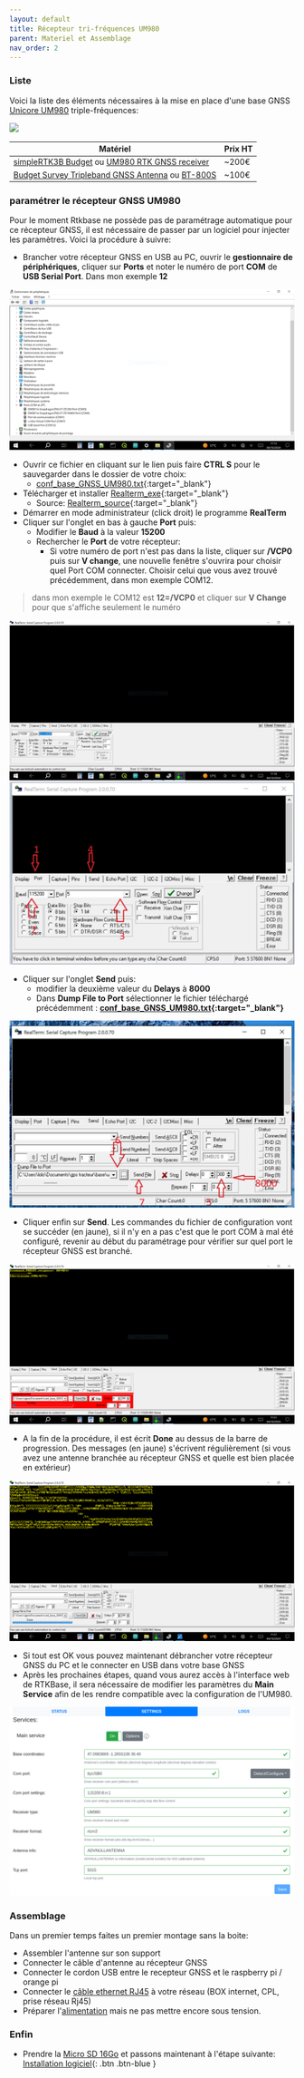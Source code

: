 ```yaml
---
layout: default
title: Récepteur tri-fréquences UM980
parent: Materiel et Assemblage
nav_order: 2
---
```


### Liste


Voici la liste des éléments nécessaires à la mise en place d'une base GNSS [Unicore UM980](https://en.unicore.com/products/surveying-grade-gnss-um980/) triple-fréquences:

<img src="https://en.unicore.com/uploads/image/20231116/16/multi-frequency.webp" width="200">

|Matériel|Prix HT|
|--------|----|
|[simpleRTK3B Budget](https://www.ardusimple.com/product/simplertk3b-budget/) ou [UM980 RTK GNSS receiver](https://gnss.store/unicore-gnss-modules/248-elt0223.html)|~200€|
|[Budget Survey Tripleband GNSS Antenna](https://www.ardusimple.com/product/budget-survey-tripleband-gnss-antenna-ip66/) ou [BT-800S](https://store.beitian.com/products/beitian-high-gain-high-precision-gnss-antenna-provide-stability-and-reliability-gnss-signal-for-positioning-applications-bt-800s?_pos=1&_sid=bcd57f6d3&_ss=r&variant=44374047490335)|~100€|

### paramétrer le récepteur GNSS UM980

Pour le moment Rtkbase ne possède pas de paramétrage automatique pour ce récepteur GNSS, il est nécessaire de passer par un logiciel pour injecter les paramètres. Voici la procédure à suivre:

* Brancher votre récepteur GNSS en USB au PC, ouvrir le **gestionnaire de périphériques**, cliquer sur **Ports** et noter le numéro de port **COM** de **USB Serial Port**. Dans mon exemple **12**

![param](/assets/images/mat/gesPerif.png)

* Ouvrir ce fichier en cliquant sur le lien puis faire **CTRL S** pour le sauvegarder dans le dossier de votre choix:
  * [conf_base_GNSS_UM980.txt](/assets/param_files/.txt){:target="_blank"}
* Télécharger et installer [Realterm_exe](https://sourceforge.net/projects/realterm/files/latest/download){:target="_blank"}
  * Source: [Realterm_source](https://realterm.sourceforge.io/){:target="_blank"}
* Démarrer en mode administrateur (click droit) le programme **RealTerm**
* Cliquer sur l'onglet en bas à gauche **Port** puis:
  * Modifier le **Baud** à la valeur **15200**
  * Rechercher le **Port** de votre récepteur:
    * Si votre numéro de port n'est pas dans la liste, cliquer sur **/VCP0** puis sur **V change**, une nouvelle fenêtre s'ouvrira pour choisir quel Port COM connecter. Choisir celui que vous avez trouvé précédemment, dans mon exemple COM12.

> dans mon exemple le COM12 est **12=/VCP0** et cliquer sur **V Change** pour que s'affiche seulement le numéro

![param](/assets/images/mat/rt_port.png)
![param](/assets/images/mat/realterm_um980_1.jpg)

* Cliquer sur l'onglet **Send** puis:
  * modifier la deuxième valeur du **Delays** à **8000**
  * Dans **Dump File to Port** sélectionner le fichier téléchargé précédemment : **[conf_base_GNSS_UM980.txt](/assets/param_files/conf_base_GNSS_UM980.txt){:target="_blank"}**

![param](/assets/images/mat/realterm_um980_2.jpg)

* Cliquer enfin sur **Send**. Les commandes du fichier de configuration vont se succéder (en jaune), si il n'y en a pas c'est que le port COM à mal été configuré, revenir au début du paramétrage pour vérifier sur quel port le récepteur GNSS est branché.

![param](/assets/images/mat/rt_send.png)

* A la fin  de la procédure, il est écrit **Done** au dessus de la barre de progression. Des messages (en jaune) s'écrivent régulièrement (si vous avez une antenne branchée au récepteur GNSS et quelle est bien placée en extérieur)

![param](/assets/images/mat/rt_done.png)

* Si tout est OK vous pouvez maintenant débrancher votre récepteur GNSS du PC et le connecter en USB dans votre base GNSS
* Après les prochaines étapes, quand vous aurez accès à l'interface web de RTKBase, il sera nécessaire de modifier les paramètres du **Main Service** afin de les rendre compatible avec la configuration de l'UM980.

![UM980_RTKbase](/assets/images/mat/UM980_rtkbase.png)

### Assemblage

Dans un premier temps faites un premier montage sans la boite:
   * Assembler l'antenne sur son support
   * Connecter le câble d'antenne au récepteur GNSS
   * Connecter le cordon USB entre le recepteur GNSS et le raspberry pi / orange pi
   * Connecter le [câble ethernet RJ45](https://www.mhzshop.com/shop/Cables-et-cordons/Cordons-reseau/) à votre réseau (BOX internet, CPL, prise réseau Rj45)
   * Préparer l'[alimentation](https://www.kubii.fr/les-officiels-raspberry-pi-kubii/2593-alimentation-officielle-raspberry-pi-3-eu-micro-usb-51v-25a-kubii-3272496297586.html?search_query=SC0136&results=51) mais ne pas mettre encore sous tension.


### Enfin
   * Prendre la [Micro SD 16Go](https://www.kubii.fr/carte-sd-et-stockage/2359-carte-microsd-16go-classe-10-u1-sandisk-kubii-619659161347.html) et passons maintenant à l'étape suivante: [Installation logiciel](Installation){: .btn .btn-blue }
